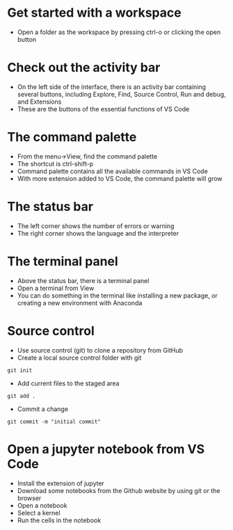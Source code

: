 # Get started with a workspace
- Open a folder as the workspace by pressing ctrl-o or clicking the open button
# Check out the activity bar
- On the left side of the interface, there is an activity bar containing several buttons, including Explore, Find, Source Control, Run and debug, and Extensions
- These are the buttons of the essential functions of VS Code
# The command palette 
- From the menu->View, find the command palette
- The shortcut is ctrl-shift-p
- Command palette contains all the available commands in VS Code
- With more extension added to VS Code, the command palette will grow
# The status bar
- The left corner shows the number of errors or warning
- The right corner shows the language and the interpreter
# The terminal panel
- Above the status bar, there is a terminal panel 
- Open a terminal from View
- You can do something in the terminal like installing a new package, or creating a new environment with Anaconda
# Source control
- Use source control (git) to clone a repository from GitHub
- Create a local source control folder with git
```
git init
```

- Add current files to the staged area
```
git add .
```
- Commit a change 
```
git commit -m "initial commit"
```
# Open a jupyter notebook from VS Code
- Install the extension of jupyter
- Download some notebooks from the Github website by using git or the browser
- Open a notebook
- Select a kernel
- Run the cells in the notebook